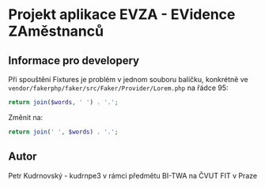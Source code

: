 # Projekt aplikace EVZA - EVidence ZAměstnanců

## Informace pro developery
Při spouštění Fixtures je problém v jednom souboru balíčku, konkrétně ve `vendor/fakerphp/faker/src/Faker/Provider/Lorem.php` na řádce 95:
```php
return join($words, ' ') . '.';
```
Změnit na: 
```php
return join(' ', $words) . '.';
```

## Autor
Petr Kudrnovský - kudrnpe3 v rámci předmětu BI-TWA na ČVUT FIT v Praze
